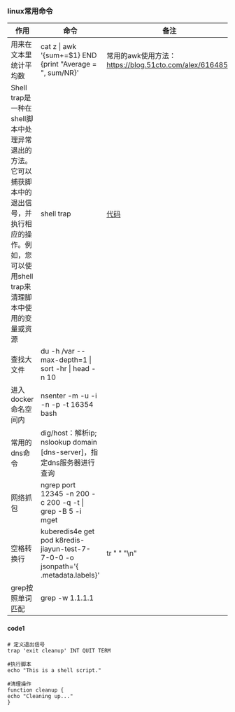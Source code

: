 ### linux常用命令

| 作用                                                                                      | 命令                                                                                                      | 备注                                             |
|-----------------------------------------------------------------------------------------|---------------------------------------------------------------------------------------------------------|------------------------------------------------|
| 用来在文本里统计平均数                                                                             | cat z \| awk '{sum+=$1} END {print "Average = ", sum/NR}'                                               | 常用的awk使用方法：https://blog.51cto.com/alex/6164853 |
| Shell trap是一种在shell脚本中处理异常退出的方法。它可以捕获脚本中的退出信号，并执行相应的操作。例如，您可以使用shell trap来清理脚本中使用的变量或资源 | shell trap                                                                                              | [代码](#code1)                                   |
| 查找大文件                                                                                   | du -h /var --max-depth=1 \| sort -hr \| head -n 10                                                      |                                                |
| 进入docker命名空间内                                                                           | nsenter -m -u -i -n -p -t  16354 bash                                                                   |                                                |
| 常用的dns命令                                                                                | dig/host：解析ip; nslookup domain [dns-server]，指定dns服务器进行查询                                                |                                                |
| 网络抓包                                                                                    | ngrep port 12345 -n 200 -c 200 -q -t                                              \| grep -B 5  -i mget |                                                |
| 空格转换行                                                                                   | kuberedis4e get pod  k8redis-jiayun-test-7-7-0-0 -o jsonpath='{ .metadata.labels}'                      | tr " "  "\n"                                   |                                                |
| grep按照单词匹配                                                                              | grep -w 1.1.1.1                                                                                         |                                                |

#### code1

```shell
# 定义退出信号
trap 'exit cleanup' INT QUIT TERM

#执行脚本
echo "This is a shell script."

#清理操作
function cleanup {
echo "Cleaning up..."
}
```